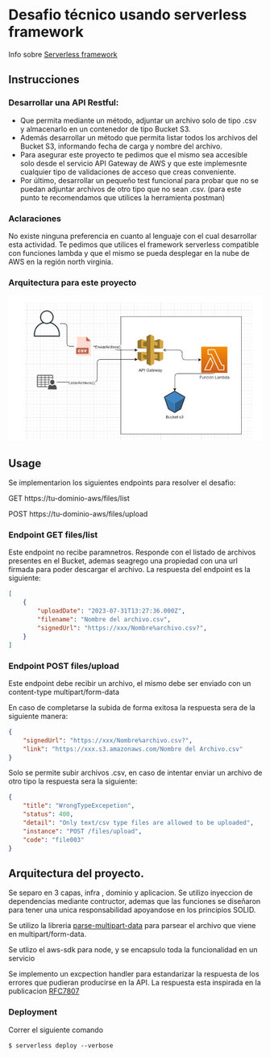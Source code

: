 <!--
title: 'AWS TypeScript Example'
description: 'This template demonstrates how to deploy a TypeScript function running on AWS Lambda using Serverless Framework.'
layout: Doc
framework: v3
platform: AWS
language: nodeJS
priority: 1
authorLink: 'https://github.com/serverless'
authorName: 'Serverless, inc.'
authorAvatar: 'https://avatars1.githubusercontent.com/u/13742415?s=200&v=4'
-->


# Desafio técnico usando serverless framework

Info sobre [Serverless framework](https://www.serverless.com/framework/)

## Instrucciones
### Desarrollar una API Restful:
- Que permita mediante un método, adjuntar un archivo solo de tipo .csv y almacenarlo en
un contenedor de tipo Bucket S3.
- Además desarrollar un método que permita listar todos los archivos del Bucket S3,
informando fecha de carga y nombre del archivo.
- Para asegurar este proyecto te pedimos que el mismo sea accesible solo desde el servicio
API Gateway de AWS y que este implemesnte cualquier tipo de validaciones de acceso que
creas conveniente.
- Por último, desarrollar un pequeño test funcional para probar que no se puedan adjuntar
archivos de otro tipo que no sean .csv. (para este punto te recomendamos que utilices la
herramienta postman)

### Aclaraciones

No existe ninguna preferencia en cuanto al lenguaje con el cual desarrollar esta actividad.
Te pedimos que utilices el framework serverless compatible con funciones lambda y que
el mismo se pueda desplegar en la nube de AWS en la región north virginia.

### Arquitectura para este proyecto

![Arquitectura del proyecto](/assets/img/arquitectura.jpg "Arquitectura del proyecto")

## Usage
Se implementarion los siguientes endpoints para resolver el desafio:

GET https://tu-dominio-aws/files/list

POST https://tu-dominio-aws/files/upload

### Endpoint GET files/list
Este endpoint no recibe paramnetros.
Responde con el listado de archivos presentes en el Bucket, ademas seagrego una propiedad con una url firmada para poder descargar el archivo.
La respuesta del endpoint es la siguiente:

```json
[
    {
        "uploadDate": "2023-07-31T13:27:36.000Z",
        "filename": "Nombre del archivo.csv",
        "signedUrl": "https://xxx/Nombre%archivo.csv?",
    }
]
```

### Endpoint POST files/upload
Este endpoint debe recibir un archivo, el mismo debe ser enviado con un content-type multipart/form-data

En caso de completarse la subida de forma exitosa la respuesta sera de la siguiente manera:

```json
{
    "signedUrl": "https://xxx/Nombre%archivo.csv?",
    "link": "https://xxx.s3.amazonaws.com/Nombre del Archivo.csv"
}
```

Solo se permite subir archivos .csv, en caso de intentar enviar un archivo de otro tipo la respuesta sera la siguiente:

```json
{
    "title": "WrongTypeExcepetion",
    "status": 400,
    "detail": "Only text/csv type files are allowed to be uploaded",
    "instance": "POST /files/upload",
    "code": "file003"
}
```
## Arquitectura del proyecto.
Se separo en 3 capas, infra , dominio y aplicacion.
Se utilizo inyeccion de dependencias mediante contructor, ademas que las funciones se diseñaron para tener una unica responsabilidad apoyandose en los principios SOLID.

Se utilizo la libreria [parse-multipart-data](https://www.npmjs.com/package/parse-multipart-data) para parsear el archivo que viene en multipart/form-data.

Se utlizo el aws-sdk para node, y se encapsulo toda la funcionalidad en un servicio

Se implemento un excpection handler para estandarizar la respuesta de los errores que pudieran producirse en la API. La respuesta esta inspirada en la publicacion [RFC7807](https://www.rfc-editor.org/rfc/rfc7807.html)

### Deployment

Correr el siguiente comando

```
$ serverless deploy --verbose
```
